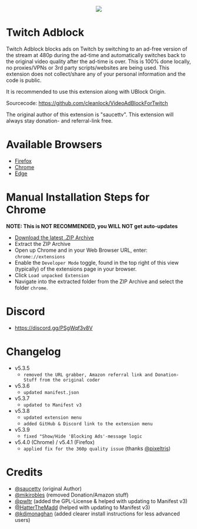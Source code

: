<p align="center">
    <img src="https://user-images.githubusercontent.com/32986026/161113263-7da29b0f-64cd-4759-ab71-eaf20b023d73.png" alt"Banner">
</p>

# Twitch Adblock
Twitch Adblock blocks ads on Twitch by switching to an ad-free version of the stream at 480p during the ad-time and automatically switches back to the original video quality after the ad-time is over. This is 100% done locally, no proxies/VPNs or 3rd party scripts/websites are being used. This extension does not collect/share any of your personal information and the code is public. 

It is recommended to use this extension along with UBlock Origin.

Sourcecode: https://github.com/cleanlock/VideoAdBlockForTwitch

The original author of this extension is "saucettv". This extension will always stay donation- and referral-link free.

# Available Browsers
- [Firefox](https://addons.mozilla.org/en-US/firefox/addon/twitch-adblock/)
- [Chrome](https://chrome.google.com/webstore/detail/twitch-adblock/ljhnljhabgjcihjoihakgdiicdjncpkd?hl=en&authuser=0)
- [Edge](https://microsoftedge.microsoft.com/addons/detail/twitch-adblock/ebopkbdmemhbmhemdgajhagjgeiffhik)

# Manual Installation Steps for Chrome
**NOTE: This is NOT RECOMMENDED, you WILL NOT get auto-updates**
- [Download the latest .ZIP Archive](https://github.com/cleanlock/VideoAdBlockForTwitch/archive/refs/heads/master.zip)
- Extract the ZIP Archive
- Open up Chrome and in your Web Browser URL, enter: `chrome://extensions`
- Enable the `Developer Mode` toggle, found in the top right of this view (typically) of the extensions page in your browser.
- Click `Load unpacked Extension`
- Navigate into the extracted folder from the ZIP Archive and select the folder `chrome`.

# Discord
- https://discord.gg/PSgWqf3v8V

# Changelog
- v5.3.5
    - `removed the URL grabber, Amazon referral link and Donation-Stuff from the original coder`
- v5.3.6
    - `updated manifest.json`
- v5.3.7
    - `updated to Manifest v3`
- v5.3.8
    - `updated extension menu`
    - `added GitHub & Discord link to the extension menu`
- v5.3.9
    - `fixed "Show/Hide 'Blocking Ads'-message logic`
- v5.4.0 (Chrome) / v5.4.1 (Firefox)
    - `applied fix for the 360p quality issue` (thanks [@pixeltris](https://github.com/pixeltris))

# Credits
- [@saucettv](https://github.com/saucettv) (original Author)
- [@mikirobles](https://github.com/mikirobles) (removed Donation/Amazon stuff)
- [@pwltr](https://github.com/pwltr) (added the GPL-License & helped with updating to Manifest v3)
- [@HatterTheMadd](https://github.com/hatterthemadd) (helped with updating to Manifest v3)
- [@kdjmonaghan](https://github.com/kdjmonaghan) (added clearer install instructions for less advanced users)
